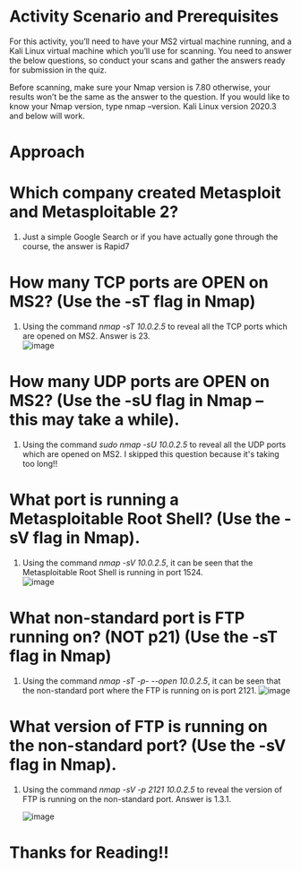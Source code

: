 # Activity Scenario and Prerequisites 
For this activity, you’ll need to have your MS2 virtual machine running, and a Kali Linux virtual machine which you’ll use for scanning. You need to answer the below questions, so conduct your scans and gather the answers ready for submission in the quiz.

Before scanning, make sure your Nmap version is 7.80 otherwise, your results won’t be the same as the answer to the question. If you would like to know your Nmap version, type nmap –version. Kali Linux version 2020.3 and below will work.

# Approach 
# Which company created Metasploit and Metasploitable 2?
1. Just a simple Google Search or if you have actually gone through the course, the answer is Rapid7
  
# How many TCP ports are OPEN on MS2? (Use the -sT flag in Nmap)
1. Using the command *nmap -sT 10.0.2.5* to reveal all the TCP ports which are opened on MS2. Answer is 23.   
   ![image](https://github.com/ZuanAce/Security_BlueTeam_Challenge/assets/147037911/a7f7ad3f-4983-4961-b7a8-cf8fc1d04e04)

# How many UDP ports are OPEN on MS2? (Use the -sU flag in Nmap – this may take a while).
1. Using the command *sudo nmap -sU 10.0.2.5* to reveal all the UDP ports which are opened on MS2. I skipped this question because it's taking too long!!   

# What port is running a Metasploitable Root Shell? (Use the -sV flag in Nmap).
1. Using the command *nmap -sV 10.0.2.5*, it can be seen that the Metasploitable Root Shell is running in port 1524.   
   ![image](https://github.com/ZuanAce/Security_BlueTeam_Challenge/assets/147037911/b2c53ba5-aef9-406c-98d3-342fcf0f3ee4)

# What non-standard port is FTP running on? (NOT p21) (Use the -sT flag in Nmap)
1. Using the command *nmap -sT -p- --open 10.0.2.5*, it can be seen that the non-standard port where the FTP is running on is port 2121.
   ![image](https://github.com/ZuanAce/Security_BlueTeam_Challenge/assets/147037911/26121d11-5198-41f3-91ba-e897571e0d56)

# What version of FTP is running on the non-standard port? (Use the -sV flag in Nmap).
1. Using the command *nmap -sV -p 2121 10.0.2.5* to reveal the version of FTP is running on the non-standard port. Answer is 1.3.1.

   ![image](https://github.com/ZuanAce/Security_BlueTeam_Challenge/assets/147037911/b60d1cdd-89d3-47fe-ba61-a4b87ea40257)

# Thanks for Reading!!
 


